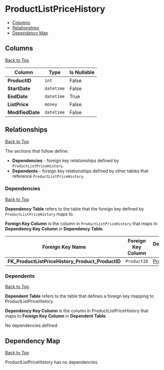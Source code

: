 # ProductListPriceHistory

* [Columns](#columns)
* [Relationships](#relationships)
* [Dependency Map](#dependency-map)

## Columns
[Back to Top](#productlistpricehistory)

Column | Type | Is Nullable
-------|------|------------
**ProductID** | `int` | False
**StartDate** | `datetime` | False
**EndDate** | `datetime` | True
**ListPrice** | `money` | False
**ModifiedDate** | `datetime` | False

## Relationships
[Back to Top](#productlistpricehistory)


The sections that follow define:
* **Dependencies** - foreign key relationships defined by `ProductListPriceHistory`.
* **Dependents** - foreign key relationships defined by other tables that reference `ProductListPriceHistory`.

### Dependencies
[Back to Top](#productlistpricehistory)

**Dependency Table** refers to the table that the foreign key defined by `ProductListPriceHistory` maps to.

**Foreign Key Column** is the column in `ProductListPriceHistory` that maps to **Dependency Key Column** in **Dependency Table**.

Foreign Key Name | Foreign Key Column | Dependency Table | Dependency Key Column
-----------------|--------------------|------------------|----------------------
**FK_ProductListPriceHistory_Product_ProductID** | `ProductID` | [Product](./Product.md) | `ProductID`

### Dependents
[Back to Top](#productlistpricehistory)

**Dependent Table** refers to the table that defines a foreign key mapping to ProductListPriceHistory.

**Dependency Key Column** is the column in ProductListPriceHistory that maps to **Foreign Key Column** in **Dependent Table**.

No dependencies defined

## Dependency Map
[Back to Top](#productlistpricehistory)

ProductListPriceHistory has no dependencies.
